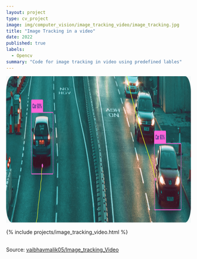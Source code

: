 ```yaml
---
layout: project
type: cv_project
image: img/computer_vision/image_tracking_video/image_tracking.jpg
title: "Image Tracking in a video"
date: 2022
published: true
labels:
  - Opencv
summary: "Code for image tracking in video using predefined lables"
---
```


<!-- <img src="../img/NLP/chatbot/bot.jpg" class="img-fluid"> -->
<center> <img src="../img/computer_vision/image_tracking_video/image.png" height = 400px width = auto> </center>

{% include projects/image_tracking_video.html %}

<br>
Source: <a href="https://github.com/vaibhavmalik05/Image_tracking_Video">vaibhavmalik05/Image_tracking_Video</a>